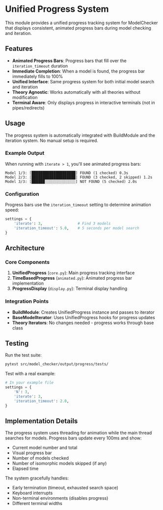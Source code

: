 # Unified Progress System

This module provides a unified progress tracking system for ModelChecker that displays consistent, animated progress bars during model checking and iteration.

## Features

- **Animated Progress Bars**: Progress bars that fill over the `iteration_timeout` duration
- **Immediate Completion**: When a model is found, the progress bar immediately fills to 100%
- **Unified Interface**: Same progress system for both initial model search and iteration
- **Theory Agnostic**: Works automatically with all theories without modification
- **Terminal Aware**: Only displays progress in interactive terminals (not in pipes/redirects)

## Usage

The progress system is automatically integrated with BuildModule and the iteration system. No manual setup is required.

### Example Output

When running with `iterate > 1`, you'll see animated progress bars:

```
Model 1/3: [████████████████████] FOUND (1 checked) 0.3s
Model 2/3: [████████████████████] FOUND (3 checked, 2 skipped) 1.2s
Model 3/3: [██████░░░░░░░░░░░░░░] NOT FOUND (5 checked) 2.0s
```

### Configuration

Progress bars use the `iteration_timeout` setting to determine animation speed:

```python
settings = {
    'iterate': 3,                # Find 3 models
    'iteration_timeout': 5.0,    # 5 seconds per model search
}
```

## Architecture

### Core Components

1. **UnifiedProgress** (`core.py`): Main progress tracking interface
2. **TimeBasedProgress** (`animated.py`): Animated progress bar implementation
3. **ProgressDisplay** (`display.py`): Terminal display handling

### Integration Points

- **BuildModule**: Creates UnifiedProgress instance and passes to iterator
- **BaseModelIterator**: Uses UnifiedProgress hooks for progress updates
- **Theory Iterators**: No changes needed - progress works through base class

## Testing

Run the test suite:

```bash
pytest src/model_checker/output/progress/tests/
```

Test with a real example:

```python
# In your example file
settings = {
    'N': 3,
    'iterate': 3,
    'iteration_timeout': 2.0,
}
```

## Implementation Details

The progress system uses threading for animation while the main thread searches for models. Progress bars update every 100ms and show:

- Current model number and total
- Visual progress bar
- Number of models checked
- Number of isomorphic models skipped (if any)
- Elapsed time

The system gracefully handles:
- Early termination (timeout, exhausted search space)
- Keyboard interrupts
- Non-terminal environments (disables progress)
- Different terminal widths
